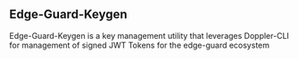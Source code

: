 ## Edge-Guard-Keygen

Edge-Guard-Keygen is a key management utility that leverages Doppler-CLI for management of signed JWT Tokens for the edge-guard ecosystem
